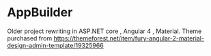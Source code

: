 # AppBuilder
Older project rewriting in ASP.NET core , Angular 4 , Material.
Theme purchased  from https://themeforest.net/item/fury-angular-2-material-design-admin-template/19325966